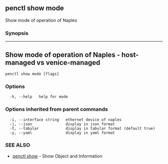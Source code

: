 ## penctl show mode

Show mode of operation of Naples

### Synopsis



-------------------------------------------------------------------
 Show mode of operation of Naples - host-managed vs venice-managed 
-------------------------------------------------------------------


```
penctl show mode [flags]
```

### Options

```
  -h, --help   help for mode
```

### Options inherited from parent commands

```
  -i, --interface string   ethernet device of naples
  -j, --json               display in json format
  -t, --tabular            display in tabular format (default true)
  -y, --yaml               display in yaml format
```

### SEE ALSO
* [penctl show](penctl_show.md)	 - Show Object and Information

